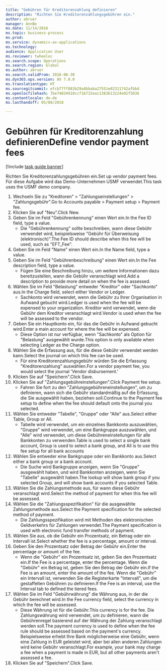```yaml
--- 
title: "Gebühren für Kreditorenzahlung definieren"
description: "Richten Sie Kreditorenzahlungsgebühren ein."
author: abruer
manager: AnnBe
ms.date: 11/14/2016
ms.topic: business-process
ms.prod: 
ms.service: dynamics-ax-applications
ms.technology: 
audience: Application User
ms.reviewer: twheeloc
ms.search.scope: Operations
ms.search.region: Global
ms.author: abruer
ms.search.validFrom: 2016-06-30
ms.dyn365.ops.version: AX 7.0.0
ms.translationtype: HT
ms.sourcegitcommit: efcb77ff883b29a4bbaba27551e02311742afbbd
ms.openlocfilehash: 7be74034910ccf16732eac1383613224e02f5036
ms.contentlocale: de-de
ms.lasthandoff: 05/08/2018

---
```

# <a name="define-vendor-payment-fees"></a><span data-ttu-id="0eec9-103">Gebühren für Kreditorenzahlung definieren</span><span class="sxs-lookup"><span data-stu-id="0eec9-103">Define vendor payment fees</span></span>

[!include [task guide banner](../../includes/task-guide-banner.md)]

<span data-ttu-id="0eec9-104">Richten Sie Kreditorenzahlungsgebühren ein.</span><span class="sxs-lookup"><span data-stu-id="0eec9-104">Set up vendor payment fees.</span></span> <span data-ttu-id="0eec9-105">Für diese Aufgabe wird das Demo-Unternehmen USMF verwendet.</span><span class="sxs-lookup"><span data-stu-id="0eec9-105">This task uses the USMF demo company.</span></span>

1. <span data-ttu-id="0eec9-106">Wechseln Sie zu "Kreditoren" > "Zahlungseinstellungen" > "Zahlungsgebühr".</span><span class="sxs-lookup"><span data-stu-id="0eec9-106">Go to Accounts payable > Payment setup > Payment fee.</span></span>
2. <span data-ttu-id="0eec9-107">Klicken Sie auf "Neu".</span><span class="sxs-lookup"><span data-stu-id="0eec9-107">Click New.</span></span>
3. <span data-ttu-id="0eec9-108">Geben Sie im Feld "Gebührenkennung" einen Wert ein.</span><span class="sxs-lookup"><span data-stu-id="0eec9-108">In the Fee ID field, type a value.</span></span>
    * <span data-ttu-id="0eec9-109">Die "Gebührenkennung" sollte beschreiben, wann diese Gebühr verwendet wird, beispielsweise "Gebühr für Überweisung (elektronisch)".</span><span class="sxs-lookup"><span data-stu-id="0eec9-109">The Fee ID should describe when this fee will be used, such as "EFT_Fee".</span></span>  
4. <span data-ttu-id="0eec9-110">Geben Sie im Feld "Name" einen Wert ein.</span><span class="sxs-lookup"><span data-stu-id="0eec9-110">In the Name field, type a value.</span></span>
5. <span data-ttu-id="0eec9-111">Geben Sie im Feld "Gebührenbeschreibung" einen Wert ein.</span><span class="sxs-lookup"><span data-stu-id="0eec9-111">In the Fee description field, type a value.</span></span>
    * <span data-ttu-id="0eec9-112">Fügen Sie eine Beschreibung hinzu, um weitere Informationen dazu bereitzustellen, wann die Gebühr veranschlagt wird.</span><span class="sxs-lookup"><span data-stu-id="0eec9-112">Add a description to provide more detail on when the fee is assessed.</span></span>  
6. <span data-ttu-id="0eec9-113">Wählen Sie im Feld "Belastung" entweder "Kreditor" oder "Sachkonto" aus.</span><span class="sxs-lookup"><span data-stu-id="0eec9-113">In the Charge field, select either Vendor or Ledger.</span></span>
    * <span data-ttu-id="0eec9-114">Sachkonto wird verwendet, wenn die Gebühr zu Ihrer Organisation in Aufwand gebucht wird.</span><span class="sxs-lookup"><span data-stu-id="0eec9-114">Ledger is used when the fee will be expensed to your organization.</span></span>  <span data-ttu-id="0eec9-115">Kreditor wird verwendet, wenn die Gebühr dem Kreditor veranschlagt wird.</span><span class="sxs-lookup"><span data-stu-id="0eec9-115">Vendor is used when the fee will be assessed to the vendor.</span></span>  
7. <span data-ttu-id="0eec9-116">Geben Sie ein Hauptkonto ein, für das die Gebühr in Aufwand gebucht wird.</span><span class="sxs-lookup"><span data-stu-id="0eec9-116">Enter a main account for where the fee will be expensed.</span></span>
    * <span data-ttu-id="0eec9-117">Diese Option ist nur verfügbar, wenn "Sachkonto" als Option für "Belastung" ausgewählt wurde.</span><span class="sxs-lookup"><span data-stu-id="0eec9-117">This option is only available when selecting Ledger as the Charge option.</span></span>  
8. <span data-ttu-id="0eec9-118">Wählen Sie die Erfassung aus, für die diese Gebühr verwendet werden kann.</span><span class="sxs-lookup"><span data-stu-id="0eec9-118">Select the journal on which this fee can be used.</span></span> 
    * <span data-ttu-id="0eec9-119">Für eine Kreditorenzahlungsgebühr würden Sie die Erfassung "Kreditorenzahlung" auswählen.</span><span class="sxs-lookup"><span data-stu-id="0eec9-119">For a vendor payment fee, you would select the journal 'Vendor disbursement.'</span></span>  
9. <span data-ttu-id="0eec9-120">Klicken Sie auf "Speichern".</span><span class="sxs-lookup"><span data-stu-id="0eec9-120">Click Save.</span></span>
10. <span data-ttu-id="0eec9-121">Klicken Sie auf "Zahlungsgebühreinstellungen".</span><span class="sxs-lookup"><span data-stu-id="0eec9-121">Click Payment fee setup.</span></span>
    * <span data-ttu-id="0eec9-122">Fahren Sie fort zu den "Zahlungsgebühreneinstellungen", um zu definieren, wann sich die Gebühr standardmäßig auf die Erfassung, die Sie ausgewählt haben, beziehen soll.</span><span class="sxs-lookup"><span data-stu-id="0eec9-122">Continue to the Payment fee setup to define when the fee should default onto the journal you selected.</span></span>  
11. <span data-ttu-id="0eec9-123">Wählen Sie entweder "Tabelle", "Gruppe" oder "Alle" aus.</span><span class="sxs-lookup"><span data-stu-id="0eec9-123">Select either Table, Group or All.</span></span>
    * <span data-ttu-id="0eec9-124">Tabelle wird verwendet, um ein einzelnes Bankkonto auszuwählen, "Gruppe" wird verwendet, um eine Bankgruppe auszuwählen, und "Alle" wird verwendet, um diese Gebühreneinstellungen für alle Bankkonten zu verwenden.</span><span class="sxs-lookup"><span data-stu-id="0eec9-124">Table is used to select a single bank account, Group is used to select a bank group, and All is to use this fee setup for all bank accounts</span></span>  
12. <span data-ttu-id="0eec9-125">Wählen Sie entweder eine Bankgruppe oder ein Bankkonto aus.</span><span class="sxs-lookup"><span data-stu-id="0eec9-125">Select either a bank group or a bank account.</span></span>
    * <span data-ttu-id="0eec9-126">Die Suche wird Bankgruppe anzeigen, wenn Sie "Gruppe" ausgewählt haben, und wird Bankkonten anzeigen, wenn Sie "Tabelle" ausgewählt haben.</span><span class="sxs-lookup"><span data-stu-id="0eec9-126">The lookup will show bank group if you selected Group, and will show bank accounts if you selected Table.</span></span>  
13. <span data-ttu-id="0eec9-127">Wählen Sie die Zahlungsmethode aus, für wann diese Gebühr veranschlagt wird.</span><span class="sxs-lookup"><span data-stu-id="0eec9-127">Select the method of payment for when this fee will be assessed.</span></span>
14. <span data-ttu-id="0eec9-128">Wählen Sie die "Zahlungsspezifikation" für die ausgewählte Zahlungsmethode aus.</span><span class="sxs-lookup"><span data-stu-id="0eec9-128">Select the Payment specification for the selected method of payment.</span></span>
    * <span data-ttu-id="0eec9-129">Die Zahlungsspezifikation wird mit Methoden des elektronischen Geldverkehrs für Zahlungen verwendet.</span><span class="sxs-lookup"><span data-stu-id="0eec9-129">The Payment specification is used with electronic fund transfer methods of payment.</span></span>  
15. <span data-ttu-id="0eec9-130">Wählen Sie aus, ob die Gebühr ein Prozentsatz, ein Betrag oder ein Intervall ist.</span><span class="sxs-lookup"><span data-stu-id="0eec9-130">Select whether the fee is a percentage, amount or interval.</span></span>
16. <span data-ttu-id="0eec9-131">Geben Sie den Prozentsatz oder Betrag der Gebühr ein.</span><span class="sxs-lookup"><span data-stu-id="0eec9-131">Enter the percentage or amount of the fee.</span></span>
    * <span data-ttu-id="0eec9-132">Wenn die "Gebühr" ein Prozentsatz ist, geben Sie den Prozentsatz ein.</span><span class="sxs-lookup"><span data-stu-id="0eec9-132">If the Fee is a percentage, enter the percentage.</span></span> <span data-ttu-id="0eec9-133">Wenn die "Gebühr" ein Betrag ist, geben Sie den Betrag der Gebühr ein.</span><span class="sxs-lookup"><span data-stu-id="0eec9-133">If the Fee is an amount, enter the amount of the fee.</span></span> <span data-ttu-id="0eec9-134">Wenn die "Gebühr" ein Intervall ist, verwenden Sie die Registerkarte "Intervall", um die gestaffelten Gebühren zu definieren.</span><span class="sxs-lookup"><span data-stu-id="0eec9-134">If the Fee is an interval, use the Interval tab to defined the tiered fees.</span></span>  
17. <span data-ttu-id="0eec9-135">Wählen Sie im Feld "Gebührwährung" die Währung aus, in der die Gebühr berechnet wird.</span><span class="sxs-lookup"><span data-stu-id="0eec9-135">In the Fee currency field, select the currency in which the fee will be assessed.</span></span>
    * <span data-ttu-id="0eec9-136">Diese Währung ist für die Gebühr.</span><span class="sxs-lookup"><span data-stu-id="0eec9-136">This currency is for the fee.</span></span> <span data-ttu-id="0eec9-137">Die Zahlungswährung wird verwendet, um zu definieren, wann die Gebührenregel basierend auf der Währung der Zahlung veranschlagt werden soll.</span><span class="sxs-lookup"><span data-stu-id="0eec9-137">The payment currency is used to define when the fee rule should be assessed based on the payment's currency.</span></span> <span data-ttu-id="0eec9-138">Beispielsweise erhebt Ihre Bank möglicherweise eine Gebühr, wenn eine Zahlung in EUR geleistet wird, aber bei allen anderen Zahlungen wird keine Gebühr veranschlagt.</span><span class="sxs-lookup"><span data-stu-id="0eec9-138">For example, your bank may charge a fee when a payment is made in EUR, but all other payments aren't assessed a fee.</span></span>  
18. <span data-ttu-id="0eec9-139">Klicken Sie auf "Speichern".</span><span class="sxs-lookup"><span data-stu-id="0eec9-139">Click Save.</span></span>


